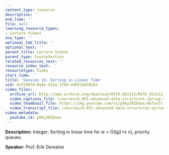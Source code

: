 ```yaml
---
content_type: resource
description: ''
end_time: ''
file: null
learning_resource_types:
- Lecture Videos
ocw_type: ''
optional_tab_title: ''
optional_text: ''
parent_title: Lecture Videos
parent_type: CourseSection
related_resources_text: ''
resource_index_text: ''
resourcetype: Video
start_time: ''
title: 'Session 14: Sorting in Linear Time'
uid: dcf206fd-0a4e-424a-3f0d-ed0f3a030161
video_files:
  archive_url: http://www.archive.org/download/MIT6.851S12/MIT6_851S12_lec14_300k.mp4
  video_captions_file: /courses/6-851-advanced-data-structures-spring-2012/b32c1b57dfb45eef8bad62261a83c411_pOKy3RZbSws.vtt
  video_thumbnail_file: https://img.youtube.com/vi/pOKy3RZbSws/default.jpg
  video_transcript_file: /courses/6-851-advanced-data-structures-spring-2012/e5ec44f7add0f2040e202fa3102e50b5_pOKy3RZbSws.pdf
video_metadata:
  youtube_id: pOKy3RZbSws
---
```


**Description:** Integer: Sorting in linear time for w = O(lg2+ε n), priority queues.

**Speaker:** Prof. Erik Demaine



